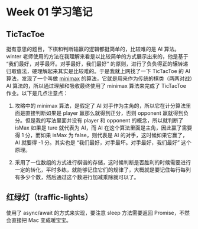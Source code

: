 # Week 01 学习笔记

## TicTacToe

挺有意思的题目，下棋和判断输赢的逻辑都挺简单的，比较难的是 AI 算法。winter 老师使用的方法在我理解来看是以比较简单的方式展示出来的，他是基于 “我们最好，对手最坏。对手最好，我们最好” 的原则，进行了负负得正的辗转递归取值法，硬理解起来其实是比较难的。于是我就上网找了一下 TicTacToe 的 AI 算法，发现了一个叫做 [minimax](https://www.geeksforgeeks.org/minimax-algorithm-in-game-theory-set-1-introduction/?ref=lbp) 的算法，它就是用来作为传统的棋类（两两对战）AI 算法的，所以通过理解和吸收最终使用了 minimax 算法来完成了 TicTacToe 作业。以下是几点注意点：

1. 攻略中的 minimax 算法，是假定了 AI 对手作为主角的，所以它在计分算法里面是直接判断如果是 player 赢那么就得到正分，否则 opponent 赢就得到负分。但是我的写法里面并没有 player 和 opponent 的概念，所以就判断了 isMax 如果是 ture 就代表为 AI，而 AI 在这个算法里面是主角，因此赢了需要得 1 分，而如果 isMax 为 false，则代表是 AI 的对手，这时候如果它赢了，AI 就要得 -1 分。其实也是 “我们最好，对手最坏。对手最好，我们最好” 这个原理。

2. 采用了一位数组的方式进行棋谱的存储，这时候判断是否胜利的时候需要进行一定的转化，平时多练，就能够记住它们的规律了，大概就是要记住每行每列有多少个数，然后通过这个数进行加减乘除就可以了。

## 红绿灯（traffic-lights）

使用了 async/await 的方式来实现，要注意 sleep 方法需要返回 Promise，不然会直接把 Mac 变成暖宝宝。
